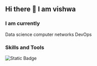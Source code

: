 ## Hi there 👋 I am vishwa
### I am currently
 Data science 
 computer networks
 DevOps
### Skills and Tools
 ![Static Badge](https://img.shields.io/badge/javascript-yellow?style=for-the-badge&logo=javascript&logoColor=yellow&logoSize=auto)



